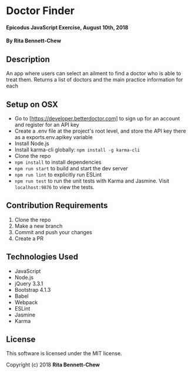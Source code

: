 # Doctor Finder

#### Epicodus JavaScript Exercise, August 10th, 2018

#### By Rita Bennett-Chew

## Description
An app where users can select an ailment to find a doctor who is able to treat them. Returns a list of doctors and the main practice information for each

## Setup on OSX
* Go to [https://developer.betterdoctor.com] to sign up for an account and register for an API key
* Create a .env file at the project's root level, and store the API key there as a exports.env.apikey variable
* Install Node.js
* Install karma-cli globally: `npm install -g karma-cli`
* Clone the repo
* `npm install` to install dependencies
* `npm run start` to build and start the dev server
* `npm run lint` to explicitly run ESLint
* `npm run test` to run the unit tests with Karma and Jasmine. Visit `localhost:9876` to view the tests.

## Contribution Requirements

1. Clone the repo
1. Make a new branch
1. Commit and push your changes
1. Create a PR

## Technologies Used

* JavaScript
* Node.js
* jQuery 3.3.1
* Bootstrap 4.1.3
* Babel
* Webpack
* ESLint
* Jasmine
* Karma

## License

This software is licensed under the MIT license.

Copyright (c) 2018 **Rita Bennett-Chew**
